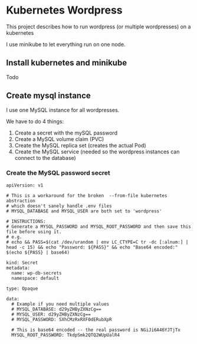 # Kubernetes Wordpress

This project describes how to run wordpress (or multiple wordpresses) on a kubernetes

I use minikube to let everything run on one node.

## Install kubernetes and minikube

Todo

## Create mysql instance

I use one MySQL instance for all wordpresses.

We have to do 4 things:
1. Create a secret with the mySQL password
2. Create a MySQL volume claim (PVC)
3. Create the MySQL replica set (creates the actual Pod)
4. Create the MySQL service (needed so the wordpress instances can connect to the database)

### Create the MySQL password secret

```
apiVersion: v1

# This is a workaround for the broken  --from-file kubernetes abstraction
# which doesn't sanely handle .env files
# MYSQL_DATABASE and MYSQL_USER are both set to 'wordpress'

# INSTRUCTIONS:
# Generate a MYSQL_PASSWORD and MYSQL_ROOT_PASSWORD and then save this file before using it.
# e.g.
# echo && PASS=$(cat /dev/urandom | env LC_CTYPE=C tr -dc [:alnum:] | head -c 15) && echo "Password: ${PASS}" && echo "Base64 encoded:" $(echo ${PASS} | base64)

kind: Secret
metadata:
  name: wp-db-secrets
  namespace: default

type: Opaque

data:
  # Example if you need multiple values
  # MYSQL_DATABASE: d29yZHByZXNzCg==
  # MYSQL_USER: d29yZHByZXNzCg==
  # MYSQL_PASSWORD: SXhCMzRxRXF0dERubXpR

  # This is base64 encoded -- the real password is NGiJi6A46YJTjTx
  MYSQL_ROOT_PASSWORD: TkdpSmk2QTQ2WUpUalR4
```
